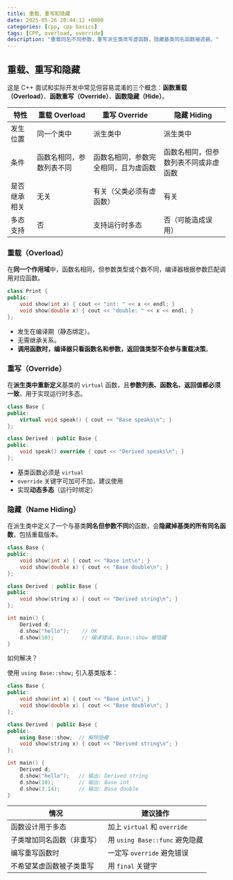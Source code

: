```yaml
---
title: 重载、重写和隐藏
date: 2025-05-26 20:44:12 +0800
categories: [cpp, cpp basics]
tags: [CPP, overload, override]
description: "重载同名不同参数，重写派生类改写虚函数，隐藏基类同名函数被遮蔽。"
---
```

## 重载、重写和隐藏

这是 C++ 面试和实际开发中常见但容易混淆的三个概念：**函数重载（Overload）**、**函数重写（Override）**、**函数隐藏（Hide）**。

| 特性         | 重载 Overload            | 重写 Override                        | 隐藏 Hiding                          |
| ------------ | ------------------------ | ------------------------------------ | ------------------------------------ |
| 发生位置     | 同一个类中               | 派生类中                             | 派生类中                             |
| 条件         | 函数名相同，参数列表不同 | 函数名相同，参数完全相同，且为虚函数 | 函数名相同，但参数列表不同或非虚函数 |
| 是否继承相关 | 无关                     | 有关（父类必须有虚函数）             | 有关                                 |
| 多态支持     | 否                       | 支持运行时多态                       | 否（可能造成误用）                   |

### 重载（Overload）

在**同一个作用域**中，函数名相同，但参数类型或个数不同，编译器根据参数匹配调用对应函数。

```cpp
class Print {
public:
    void show(int x) { cout << "int: " << x << endl; }
    void show(double x) { cout << "double: " << x << endl; }
};
```

- 发生在编译期（静态绑定）。
- 无需继承关系。
- **调用函数时，编译器只看函数名和参数，返回值类型不会参与重载决策**。

### 重写（Override）

在**派生类中重新定义**基类的 `virtual` 函数，且**参数列表、函数名、返回值都必须一致**，用于实现运行时多态。

```cpp
class Base {
public:
    virtual void speak() { cout << "Base speaks\n"; }
};

class Derived : public Base {
public:
    void speak() override { cout << "Derived speaks\n"; }
};
```

- 基类函数必须是 `virtual`
- `override` 关键字可加可不加，建议使用
- 实现**动态多态**（运行时绑定）

### 隐藏（Name Hiding）

在派生类中定义了一个与基类**同名但参数不同**的函数，会**隐藏掉基类的所有同名函数**，包括重载版本。

```cpp
class Base {
public:
    void show(int x) { cout << "Base int\n"; }
    void show(double x) { cout << "Base double\n"; }
};

class Derived : public Base {
public:
    void show(string x) { cout << "Derived string\n"; }
};

int main() {
    Derived d;
    d.show("hello");    // OK
    d.show(10);         // 编译错误，Base::show 被隐藏
}
```

如何解决？

使用 `using Base::show;` 引入基类版本：

```cpp
class Base {
public:
    void show(int x) { cout << "Base int\n"; }
    void show(double x) { cout << "Base double\n"; }
};

class Derived : public Base {
public:
    using Base::show;  // 解除隐藏
    void show(string x) { cout << "Derived string\n"; }
};

int main() {
    Derived d;
    d.show("hello");   // 输出: Derived string
    d.show(10);        // 输出: Base int
    d.show(3.14);      // 输出: Base double
}
```

| 情况                       | 建议操作                       |
| -------------------------- | ------------------------------ |
| 函数设计用于多态           | 加上 `virtual` 和 `override`   |
| 子类增加同名函数（非重写） | 用 `using Base::func` 避免隐藏 |
| 编写重写函数时             | 一定写 `override` 避免错误     |
| 不希望某虚函数被子类重写   | 用 `final` 关键字              |
